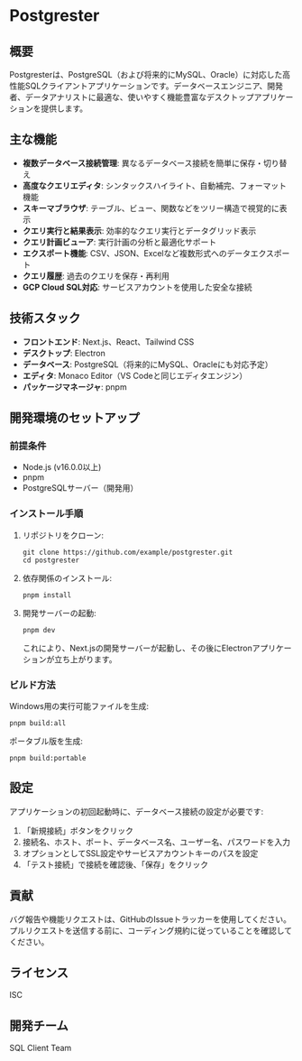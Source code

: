 # Postgrester

## 概要

Postgresterは、PostgreSQL（および将来的にMySQL、Oracle）に対応した高性能SQLクライアントアプリケーションです。データベースエンジニア、開発者、データアナリストに最適な、使いやすく機能豊富なデスクトップアプリケーションを提供します。

## 主な機能

- **複数データベース接続管理**: 異なるデータベース接続を簡単に保存・切り替え
- **高度なクエリエディタ**: シンタックスハイライト、自動補完、フォーマット機能
- **スキーマブラウザ**: テーブル、ビュー、関数などをツリー構造で視覚的に表示
- **クエリ実行と結果表示**: 効率的なクエリ実行とデータグリッド表示
- **クエリ計画ビューア**: 実行計画の分析と最適化サポート
- **エクスポート機能**: CSV、JSON、Excelなど複数形式へのデータエクスポート
- **クエリ履歴**: 過去のクエリを保存・再利用
- **GCP Cloud SQL対応**: サービスアカウントを使用した安全な接続

## 技術スタック

- **フロントエンド**: Next.js、React、Tailwind CSS
- **デスクトップ**: Electron
- **データベース**: PostgreSQL（将来的にMySQL、Oracleにも対応予定）
- **エディタ**: Monaco Editor（VS Codeと同じエディタエンジン）
- **パッケージマネージャ**: pnpm

## 開発環境のセットアップ

### 前提条件

- Node.js (v16.0.0以上)
- pnpm
- PostgreSQLサーバー（開発用）

### インストール手順

1. リポジトリをクローン:
   ```
   git clone https://github.com/example/postgrester.git
   cd postgrester
   ```

2. 依存関係のインストール:
   ```
   pnpm install
   ```

3. 開発サーバーの起動:
   ```
   pnpm dev
   ```
   これにより、Next.jsの開発サーバーが起動し、その後にElectronアプリケーションが立ち上がります。

### ビルド方法

Windows用の実行可能ファイルを生成:

```
pnpm build:all
```

ポータブル版を生成:

```
pnpm build:portable
```

## 設定

アプリケーションの初回起動時に、データベース接続の設定が必要です:

1. 「新規接続」ボタンをクリック
2. 接続名、ホスト、ポート、データベース名、ユーザー名、パスワードを入力
3. オプションとしてSSL設定やサービスアカウントキーのパスを設定
4. 「テスト接続」で接続を確認後、「保存」をクリック

## 貢献

バグ報告や機能リクエストは、GitHubのIssueトラッカーを使用してください。
プルリクエストを送信する前に、コーディング規約に従っていることを確認してください。

## ライセンス

ISC

## 開発チーム

SQL Client Team 